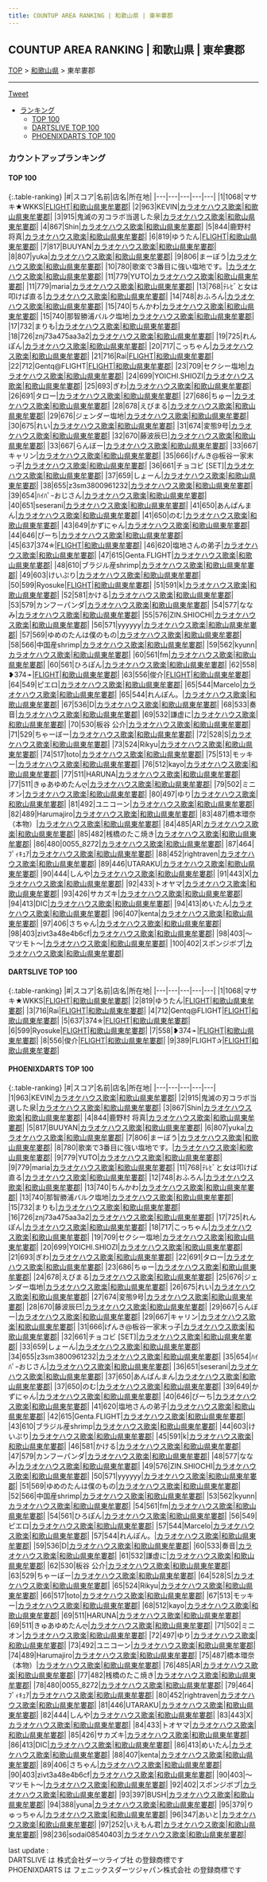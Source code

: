 ```yaml
---
title: COUNTUP AREA RANKING | 和歌山県 | 東牟婁郡
---
```

## COUNTUP AREA RANKING | 和歌山県 | 東牟婁郡

[TOP](/darts/rank/) > [和歌山県](/darts/rank/和歌山県/) > 東牟婁郡

___

<a href="https://twitter.com/share?ref_src=twsrc%5Etfw" data-text="COUNTUP AREA RANKING | 和歌山県東牟婁郡" class="twitter-share-button" data-hashtags="DARTSLIVE,PHOENIXDARTS,darts,ダーツ" data-show-count="false">Tweet</a>

* [ランキング](#カウントアップランキング)
    * [TOP 100](#top-100)
    * [DARTSLIVE TOP 100](#dartslive-top-100)
    * [PHOENIXDARTS TOP 100](#phoenixdarts-top-100)

### カウントアップランキング

#### TOP 100



{:.table-ranking}
|#|スコア|名前|店名|所在地|
|---|---|---|---|---|
|1|1068|<span class="rank-name-dl">マサキ★WKKS</span>|<a href="https://search.dartslive.com/jp/shop/46267a7203a8cc1c0d9b047a20a7ba1e">FLIGHT</a>|<a href="/darts/rank/和歌山県/東牟婁郡">和歌山県東牟婁郡</a>|
|2|963|<span class="rank-name-pd">KEVIN</span>|<a href="https://vs.phoenixdarts.com/jp/shop/shopDetailInfo/s_74621?s_seq=74621">カラオケハウス歌楽</a>|<a href="/darts/rank/和歌山県/東牟婁郡">和歌山県東牟婁郡</a>|
|3|915|<span class="rank-name-pd">鬼滅の刃コラボ当選した泉</span>|<a href="https://vs.phoenixdarts.com/jp/shop/shopDetailInfo/s_74621?s_seq=74621">カラオケハウス歌楽</a>|<a href="/darts/rank/和歌山県/東牟婁郡">和歌山県東牟婁郡</a>|
|4|867|<span class="rank-name-pd">Shin</span>|<a href="https://vs.phoenixdarts.com/jp/shop/shopDetailInfo/s_74621?s_seq=74621">カラオケハウス歌楽</a>|<a href="/darts/rank/和歌山県/東牟婁郡">和歌山県東牟婁郡</a>|
|5|844|<span class="rank-name-pd">鹿野村 将真</span>|<a href="https://vs.phoenixdarts.com/jp/shop/shopDetailInfo/s_74621?s_seq=74621">カラオケハウス歌楽</a>|<a href="/darts/rank/和歌山県/東牟婁郡">和歌山県東牟婁郡</a>|
|6|819|<span class="rank-name-dl">ゆうたん</span>|<a href="https://search.dartslive.com/jp/shop/46267a7203a8cc1c0d9b047a20a7ba1e">FLIGHT</a>|<a href="/darts/rank/和歌山県/東牟婁郡">和歌山県東牟婁郡</a>|
|7|817|<span class="rank-name-pd">BUUYAN</span>|<a href="https://vs.phoenixdarts.com/jp/shop/shopDetailInfo/s_74621?s_seq=74621">カラオケハウス歌楽</a>|<a href="/darts/rank/和歌山県/東牟婁郡">和歌山県東牟婁郡</a>|
|8|807|<span class="rank-name-pd">yuka</span>|<a href="https://vs.phoenixdarts.com/jp/shop/shopDetailInfo/s_74621?s_seq=74621">カラオケハウス歌楽</a>|<a href="/darts/rank/和歌山県/東牟婁郡">和歌山県東牟婁郡</a>|
|9|806|<span class="rank-name-pd">まーぼう</span>|<a href="https://vs.phoenixdarts.com/jp/shop/shopDetailInfo/s_74621?s_seq=74621">カラオケハウス歌楽</a>|<a href="/darts/rank/和歌山県/東牟婁郡">和歌山県東牟婁郡</a>|
|10|780|<span class="rank-name-pd">歌楽で3番目に強い塩地です。</span>|<a href="https://vs.phoenixdarts.com/jp/shop/shopDetailInfo/s_74621?s_seq=74621">カラオケハウス歌楽</a>|<a href="/darts/rank/和歌山県/東牟婁郡">和歌山県東牟婁郡</a>|
|11|779|<span class="rank-name-pd">YUTO</span>|<a href="https://vs.phoenixdarts.com/jp/shop/shopDetailInfo/s_74621?s_seq=74621">カラオケハウス歌楽</a>|<a href="/darts/rank/和歌山県/東牟婁郡">和歌山県東牟婁郡</a>|
|11|779|<span class="rank-name-pd">maria</span>|<a href="https://vs.phoenixdarts.com/jp/shop/shopDetailInfo/s_74621?s_seq=74621">カラオケハウス歌楽</a>|<a href="/darts/rank/和歌山県/東牟婁郡">和歌山県東牟婁郡</a>|
|13|768|<span class="rank-name-pd">ﾃﾚﾋﾞと女は叩けば直る</span>|<a href="https://vs.phoenixdarts.com/jp/shop/shopDetailInfo/s_74621?s_seq=74621">カラオケハウス歌楽</a>|<a href="/darts/rank/和歌山県/東牟婁郡">和歌山県東牟婁郡</a>|
|14|748|<span class="rank-name-pd">おふろん</span>|<a href="https://vs.phoenixdarts.com/jp/shop/shopDetailInfo/s_74621?s_seq=74621">カラオケハウス歌楽</a>|<a href="/darts/rank/和歌山県/東牟婁郡">和歌山県東牟婁郡</a>|
|15|740|<span class="rank-name-pd">ちんかわ</span>|<a href="https://vs.phoenixdarts.com/jp/shop/shopDetailInfo/s_74621?s_seq=74621">カラオケハウス歌楽</a>|<a href="/darts/rank/和歌山県/東牟婁郡">和歌山県東牟婁郡</a>|
|15|740|<span class="rank-name-pd">那智勝浦バルク塩地</span>|<a href="https://vs.phoenixdarts.com/jp/shop/shopDetailInfo/s_74621?s_seq=74621">カラオケハウス歌楽</a>|<a href="/darts/rank/和歌山県/東牟婁郡">和歌山県東牟婁郡</a>|
|17|732|<span class="rank-name-pd">まりも</span>|<a href="https://vs.phoenixdarts.com/jp/shop/shopDetailInfo/s_74621?s_seq=74621">カラオケハウス歌楽</a>|<a href="/darts/rank/和歌山県/東牟婁郡">和歌山県東牟婁郡</a>|
|18|726|<span class="rank-name-pd">znj73a475aa3a2</span>|<a href="https://vs.phoenixdarts.com/jp/shop/shopDetailInfo/s_74621?s_seq=74621">カラオケハウス歌楽</a>|<a href="/darts/rank/和歌山県/東牟婁郡">和歌山県東牟婁郡</a>|
|19|725|<span class="rank-name-pd">れんぽん</span>|<a href="https://vs.phoenixdarts.com/jp/shop/shopDetailInfo/s_74621?s_seq=74621">カラオケハウス歌楽</a>|<a href="/darts/rank/和歌山県/東牟婁郡">和歌山県東牟婁郡</a>|
|20|717|<span class="rank-name-pd">こっちゃん</span>|<a href="https://vs.phoenixdarts.com/jp/shop/shopDetailInfo/s_74621?s_seq=74621">カラオケハウス歌楽</a>|<a href="/darts/rank/和歌山県/東牟婁郡">和歌山県東牟婁郡</a>|
|21|716|<span class="rank-name-dl">Rai</span>|<a href="https://search.dartslive.com/jp/shop/46267a7203a8cc1c0d9b047a20a7ba1e">FLIGHT</a>|<a href="/darts/rank/和歌山県/東牟婁郡">和歌山県東牟婁郡</a>|
|22|712|<span class="rank-name-dl">Gentq@FLIGHT</span>|<a href="https://search.dartslive.com/jp/shop/46267a7203a8cc1c0d9b047a20a7ba1e">FLIGHT</a>|<a href="/darts/rank/和歌山県/東牟婁郡">和歌山県東牟婁郡</a>|
|23|709|<span class="rank-name-pd">セクシー塩地</span>|<a href="https://vs.phoenixdarts.com/jp/shop/shopDetailInfo/s_74621?s_seq=74621">カラオケハウス歌楽</a>|<a href="/darts/rank/和歌山県/東牟婁郡">和歌山県東牟婁郡</a>|
|24|699|<span class="rank-name-pd">YOICHI.SHIOZI</span>|<a href="https://vs.phoenixdarts.com/jp/shop/shopDetailInfo/s_74621?s_seq=74621">カラオケハウス歌楽</a>|<a href="/darts/rank/和歌山県/東牟婁郡">和歌山県東牟婁郡</a>|
|25|693|<span class="rank-name-pd">ぎわ</span>|<a href="https://vs.phoenixdarts.com/jp/shop/shopDetailInfo/s_74621?s_seq=74621">カラオケハウス歌楽</a>|<a href="/darts/rank/和歌山県/東牟婁郡">和歌山県東牟婁郡</a>|
|26|691|<span class="rank-name-pd">タロー</span>|<a href="https://vs.phoenixdarts.com/jp/shop/shopDetailInfo/s_74621?s_seq=74621">カラオケハウス歌楽</a>|<a href="/darts/rank/和歌山県/東牟婁郡">和歌山県東牟婁郡</a>|
|27|686|<span class="rank-name-pd">ちゅー</span>|<a href="https://vs.phoenixdarts.com/jp/shop/shopDetailInfo/s_74621?s_seq=74621">カラオケハウス歌楽</a>|<a href="/darts/rank/和歌山県/東牟婁郡">和歌山県東牟婁郡</a>|
|28|678|<span class="rank-name-pd">えびまる</span>|<a href="https://vs.phoenixdarts.com/jp/shop/shopDetailInfo/s_74621?s_seq=74621">カラオケハウス歌楽</a>|<a href="/darts/rank/和歌山県/東牟婁郡">和歌山県東牟婁郡</a>|
|29|676|<span class="rank-name-pd">ジェンダー塩地</span>|<a href="https://vs.phoenixdarts.com/jp/shop/shopDetailInfo/s_74621?s_seq=74621">カラオケハウス歌楽</a>|<a href="/darts/rank/和歌山県/東牟婁郡">和歌山県東牟婁郡</a>|
|30|675|<span class="rank-name-pd">れい</span>|<a href="https://vs.phoenixdarts.com/jp/shop/shopDetailInfo/s_74621?s_seq=74621">カラオケハウス歌楽</a>|<a href="/darts/rank/和歌山県/東牟婁郡">和歌山県東牟婁郡</a>|
|31|674|<span class="rank-name-pd">変態9号</span>|<a href="https://vs.phoenixdarts.com/jp/shop/shopDetailInfo/s_74621?s_seq=74621">カラオケハウス歌楽</a>|<a href="/darts/rank/和歌山県/東牟婁郡">和歌山県東牟婁郡</a>|
|32|670|<span class="rank-name-pd">藤波辰巳</span>|<a href="https://vs.phoenixdarts.com/jp/shop/shopDetailInfo/s_74621?s_seq=74621">カラオケハウス歌楽</a>|<a href="/darts/rank/和歌山県/東牟婁郡">和歌山県東牟婁郡</a>|
|33|667|<span class="rank-name-pd">らんぼー</span>|<a href="https://vs.phoenixdarts.com/jp/shop/shopDetailInfo/s_74621?s_seq=74621">カラオケハウス歌楽</a>|<a href="/darts/rank/和歌山県/東牟婁郡">和歌山県東牟婁郡</a>|
|33|667|<span class="rank-name-pd">キャリン</span>|<a href="https://vs.phoenixdarts.com/jp/shop/shopDetailInfo/s_74621?s_seq=74621">カラオケハウス歌楽</a>|<a href="/darts/rank/和歌山県/東牟婁郡">和歌山県東牟婁郡</a>|
|35|666|<span class="rank-name-pd">げんき@板谷一家末っ子</span>|<a href="https://vs.phoenixdarts.com/jp/shop/shopDetailInfo/s_74621?s_seq=74621">カラオケハウス歌楽</a>|<a href="/darts/rank/和歌山県/東牟婁郡">和歌山県東牟婁郡</a>|
|36|661|<span class="rank-name-pd">チョコビ [SET]</span>|<a href="https://vs.phoenixdarts.com/jp/shop/shopDetailInfo/s_74621?s_seq=74621">カラオケハウス歌楽</a>|<a href="/darts/rank/和歌山県/東牟婁郡">和歌山県東牟婁郡</a>|
|37|659|<span class="rank-name-pd">しょーん</span>|<a href="https://vs.phoenixdarts.com/jp/shop/shopDetailInfo/s_74621?s_seq=74621">カラオケハウス歌楽</a>|<a href="/darts/rank/和歌山県/東牟婁郡">和歌山県東牟婁郡</a>|
|38|655|<span class="rank-name-pd">z3sm3800961232</span>|<a href="https://vs.phoenixdarts.com/jp/shop/shopDetailInfo/s_74621?s_seq=74621">カラオケハウス歌楽</a>|<a href="/darts/rank/和歌山県/東牟婁郡">和歌山県東牟婁郡</a>|
|39|654|<span class="rank-name-pd">ﾊｲﾊﾟｰおじさん</span>|<a href="https://vs.phoenixdarts.com/jp/shop/shopDetailInfo/s_74621?s_seq=74621">カラオケハウス歌楽</a>|<a href="/darts/rank/和歌山県/東牟婁郡">和歌山県東牟婁郡</a>|
|40|651|<span class="rank-name-pd">seserani</span>|<a href="https://vs.phoenixdarts.com/jp/shop/shopDetailInfo/s_74621?s_seq=74621">カラオケハウス歌楽</a>|<a href="/darts/rank/和歌山県/東牟婁郡">和歌山県東牟婁郡</a>|
|41|650|<span class="rank-name-pd">あんぱんまん</span>|<a href="https://vs.phoenixdarts.com/jp/shop/shopDetailInfo/s_74621?s_seq=74621">カラオケハウス歌楽</a>|<a href="/darts/rank/和歌山県/東牟婁郡">和歌山県東牟婁郡</a>|
|41|650|<span class="rank-name-pd">のむ</span>|<a href="https://vs.phoenixdarts.com/jp/shop/shopDetailInfo/s_74621?s_seq=74621">カラオケハウス歌楽</a>|<a href="/darts/rank/和歌山県/東牟婁郡">和歌山県東牟婁郡</a>|
|43|649|<span class="rank-name-pd">かずにゃん</span>|<a href="https://vs.phoenixdarts.com/jp/shop/shopDetailInfo/s_74621?s_seq=74621">カラオケハウス歌楽</a>|<a href="/darts/rank/和歌山県/東牟婁郡">和歌山県東牟婁郡</a>|
|44|646|<span class="rank-name-pd">ぴーち</span>|<a href="https://vs.phoenixdarts.com/jp/shop/shopDetailInfo/s_74621?s_seq=74621">カラオケハウス歌楽</a>|<a href="/darts/rank/和歌山県/東牟婁郡">和歌山県東牟婁郡</a>|
|45|637|<span class="rank-name-dl">374✯</span>|<a href="https://search.dartslive.com/jp/shop/46267a7203a8cc1c0d9b047a20a7ba1e">FLIGHT</a>|<a href="/darts/rank/和歌山県/東牟婁郡">和歌山県東牟婁郡</a>|
|46|620|<span class="rank-name-pd">塩地さんの弟子</span>|<a href="https://vs.phoenixdarts.com/jp/shop/shopDetailInfo/s_74621?s_seq=74621">カラオケハウス歌楽</a>|<a href="/darts/rank/和歌山県/東牟婁郡">和歌山県東牟婁郡</a>|
|47|615|<span class="rank-name-pd">Genta.FLIGHT</span>|<a href="https://vs.phoenixdarts.com/jp/shop/shopDetailInfo/s_74621?s_seq=74621">カラオケハウス歌楽</a>|<a href="/darts/rank/和歌山県/東牟婁郡">和歌山県東牟婁郡</a>|
|48|610|<span class="rank-name-pd">ブラジル産shrimp</span>|<a href="https://vs.phoenixdarts.com/jp/shop/shopDetailInfo/s_74621?s_seq=74621">カラオケハウス歌楽</a>|<a href="/darts/rank/和歌山県/東牟婁郡">和歌山県東牟婁郡</a>|
|49|603|<span class="rank-name-pd">けいぷり</span>|<a href="https://vs.phoenixdarts.com/jp/shop/shopDetailInfo/s_74621?s_seq=74621">カラオケハウス歌楽</a>|<a href="/darts/rank/和歌山県/東牟婁郡">和歌山県東牟婁郡</a>|
|50|599|<span class="rank-name-dl">Ryosuke</span>|<a href="https://search.dartslive.com/jp/shop/46267a7203a8cc1c0d9b047a20a7ba1e">FLIGHT</a>|<a href="/darts/rank/和歌山県/東牟婁郡">和歌山県東牟婁郡</a>|
|51|591|<span class="rank-name-pd">k</span>|<a href="https://vs.phoenixdarts.com/jp/shop/shopDetailInfo/s_74621?s_seq=74621">カラオケハウス歌楽</a>|<a href="/darts/rank/和歌山県/東牟婁郡">和歌山県東牟婁郡</a>|
|52|581|<span class="rank-name-pd">かける</span>|<a href="https://vs.phoenixdarts.com/jp/shop/shopDetailInfo/s_74621?s_seq=74621">カラオケハウス歌楽</a>|<a href="/darts/rank/和歌山県/東牟婁郡">和歌山県東牟婁郡</a>|
|53|579|<span class="rank-name-pd">カンフーパンダ</span>|<a href="https://vs.phoenixdarts.com/jp/shop/shopDetailInfo/s_74621?s_seq=74621">カラオケハウス歌楽</a>|<a href="/darts/rank/和歌山県/東牟婁郡">和歌山県東牟婁郡</a>|
|54|577|<span class="rank-name-pd">ななみ</span>|<a href="https://vs.phoenixdarts.com/jp/shop/shopDetailInfo/s_74621?s_seq=74621">カラオケハウス歌楽</a>|<a href="/darts/rank/和歌山県/東牟婁郡">和歌山県東牟婁郡</a>|
|55|576|<span class="rank-name-pd">ZIN.SHIOCHI</span>|<a href="https://vs.phoenixdarts.com/jp/shop/shopDetailInfo/s_74621?s_seq=74621">カラオケハウス歌楽</a>|<a href="/darts/rank/和歌山県/東牟婁郡">和歌山県東牟婁郡</a>|
|56|571|<span class="rank-name-pd">yyyyyy</span>|<a href="https://vs.phoenixdarts.com/jp/shop/shopDetailInfo/s_74621?s_seq=74621">カラオケハウス歌楽</a>|<a href="/darts/rank/和歌山県/東牟婁郡">和歌山県東牟婁郡</a>|
|57|569|<span class="rank-name-pd">ゆめのたんは僕のもの</span>|<a href="https://vs.phoenixdarts.com/jp/shop/shopDetailInfo/s_74621?s_seq=74621">カラオケハウス歌楽</a>|<a href="/darts/rank/和歌山県/東牟婁郡">和歌山県東牟婁郡</a>|
|58|566|<span class="rank-name-pd">中国産shrimp</span>|<a href="https://vs.phoenixdarts.com/jp/shop/shopDetailInfo/s_74621?s_seq=74621">カラオケハウス歌楽</a>|<a href="/darts/rank/和歌山県/東牟婁郡">和歌山県東牟婁郡</a>|
|59|562|<span class="rank-name-pd">kyunn</span>|<a href="https://vs.phoenixdarts.com/jp/shop/shopDetailInfo/s_74621?s_seq=74621">カラオケハウス歌楽</a>|<a href="/darts/rank/和歌山県/東牟婁郡">和歌山県東牟婁郡</a>|
|60|561|<span class="rank-name-pd">fm</span>|<a href="https://vs.phoenixdarts.com/jp/shop/shopDetailInfo/s_74621?s_seq=74621">カラオケハウス歌楽</a>|<a href="/darts/rank/和歌山県/東牟婁郡">和歌山県東牟婁郡</a>|
|60|561|<span class="rank-name-pd">ひろぽん</span>|<a href="https://vs.phoenixdarts.com/jp/shop/shopDetailInfo/s_74621?s_seq=74621">カラオケハウス歌楽</a>|<a href="/darts/rank/和歌山県/東牟婁郡">和歌山県東牟婁郡</a>|
|62|558|<span class="rank-name-dl">❥374➛</span>|<a href="https://search.dartslive.com/jp/shop/46267a7203a8cc1c0d9b047a20a7ba1e">FLIGHT</a>|<a href="/darts/rank/和歌山県/東牟婁郡">和歌山県東牟婁郡</a>|
|63|556|<span class="rank-name-dl">俊介</span>|<a href="https://search.dartslive.com/jp/shop/46267a7203a8cc1c0d9b047a20a7ba1e">FLIGHT</a>|<a href="/darts/rank/和歌山県/東牟婁郡">和歌山県東牟婁郡</a>|
|64|549|<span class="rank-name-pd">ピエロ</span>|<a href="https://vs.phoenixdarts.com/jp/shop/shopDetailInfo/s_74621?s_seq=74621">カラオケハウス歌楽</a>|<a href="/darts/rank/和歌山県/東牟婁郡">和歌山県東牟婁郡</a>|
|65|544|<span class="rank-name-pd">Marcelo</span>|<a href="https://vs.phoenixdarts.com/jp/shop/shopDetailInfo/s_74621?s_seq=74621">カラオケハウス歌楽</a>|<a href="/darts/rank/和歌山県/東牟婁郡">和歌山県東牟婁郡</a>|
|65|544|<span class="rank-name-pd">れんぽん。</span>|<a href="https://vs.phoenixdarts.com/jp/shop/shopDetailInfo/s_74621?s_seq=74621">カラオケハウス歌楽</a>|<a href="/darts/rank/和歌山県/東牟婁郡">和歌山県東牟婁郡</a>|
|67|536|<span class="rank-name-pd">D</span>|<a href="https://vs.phoenixdarts.com/jp/shop/shopDetailInfo/s_74621?s_seq=74621">カラオケハウス歌楽</a>|<a href="/darts/rank/和歌山県/東牟婁郡">和歌山県東牟婁郡</a>|
|68|533|<span class="rank-name-pd">奏音</span>|<a href="https://vs.phoenixdarts.com/jp/shop/shopDetailInfo/s_74621?s_seq=74621">カラオケハウス歌楽</a>|<a href="/darts/rank/和歌山県/東牟婁郡">和歌山県東牟婁郡</a>|
|69|532|<span class="rank-name-pd">謙虚に</span>|<a href="https://vs.phoenixdarts.com/jp/shop/shopDetailInfo/s_74621?s_seq=74621">カラオケハウス歌楽</a>|<a href="/darts/rank/和歌山県/東牟婁郡">和歌山県東牟婁郡</a>|
|70|530|<span class="rank-name-pd"><span class="pro-icon-pd"></span>板谷 公介</span>|<a href="https://vs.phoenixdarts.com/jp/shop/shopDetailInfo/s_74621?s_seq=74621">カラオケハウス歌楽</a>|<a href="/darts/rank/和歌山県/東牟婁郡">和歌山県東牟婁郡</a>|
|71|529|<span class="rank-name-pd">ちゃーぼー</span>|<a href="https://vs.phoenixdarts.com/jp/shop/shopDetailInfo/s_74621?s_seq=74621">カラオケハウス歌楽</a>|<a href="/darts/rank/和歌山県/東牟婁郡">和歌山県東牟婁郡</a>|
|72|528|<span class="rank-name-pd">S</span>|<a href="https://vs.phoenixdarts.com/jp/shop/shopDetailInfo/s_74621?s_seq=74621">カラオケハウス歌楽</a>|<a href="/darts/rank/和歌山県/東牟婁郡">和歌山県東牟婁郡</a>|
|73|524|<span class="rank-name-pd">Rikyu</span>|<a href="https://vs.phoenixdarts.com/jp/shop/shopDetailInfo/s_74621?s_seq=74621">カラオケハウス歌楽</a>|<a href="/darts/rank/和歌山県/東牟婁郡">和歌山県東牟婁郡</a>|
|74|517|<span class="rank-name-pd">toto</span>|<a href="https://vs.phoenixdarts.com/jp/shop/shopDetailInfo/s_74621?s_seq=74621">カラオケハウス歌楽</a>|<a href="/darts/rank/和歌山県/東牟婁郡">和歌山県東牟婁郡</a>|
|75|513|<span class="rank-name-pd">モッキー</span>|<a href="https://vs.phoenixdarts.com/jp/shop/shopDetailInfo/s_74621?s_seq=74621">カラオケハウス歌楽</a>|<a href="/darts/rank/和歌山県/東牟婁郡">和歌山県東牟婁郡</a>|
|76|512|<span class="rank-name-pd">kayo</span>|<a href="https://vs.phoenixdarts.com/jp/shop/shopDetailInfo/s_74621?s_seq=74621">カラオケハウス歌楽</a>|<a href="/darts/rank/和歌山県/東牟婁郡">和歌山県東牟婁郡</a>|
|77|511|<span class="rank-name-pd">HARUNA</span>|<a href="https://vs.phoenixdarts.com/jp/shop/shopDetailInfo/s_74621?s_seq=74621">カラオケハウス歌楽</a>|<a href="/darts/rank/和歌山県/東牟婁郡">和歌山県東牟婁郡</a>|
|77|511|<span class="rank-name-pd">きゅあゆめたんღ</span>|<a href="https://vs.phoenixdarts.com/jp/shop/shopDetailInfo/s_74621?s_seq=74621">カラオケハウス歌楽</a>|<a href="/darts/rank/和歌山県/東牟婁郡">和歌山県東牟婁郡</a>|
|79|502|<span class="rank-name-pd">ミニオン</span>|<a href="https://vs.phoenixdarts.com/jp/shop/shopDetailInfo/s_74621?s_seq=74621">カラオケハウス歌楽</a>|<a href="/darts/rank/和歌山県/東牟婁郡">和歌山県東牟婁郡</a>|
|80|497|<span class="rank-name-pd">ゆり</span>|<a href="https://vs.phoenixdarts.com/jp/shop/shopDetailInfo/s_74621?s_seq=74621">カラオケハウス歌楽</a>|<a href="/darts/rank/和歌山県/東牟婁郡">和歌山県東牟婁郡</a>|
|81|492|<span class="rank-name-pd">ユニコーン</span>|<a href="https://vs.phoenixdarts.com/jp/shop/shopDetailInfo/s_74621?s_seq=74621">カラオケハウス歌楽</a>|<a href="/darts/rank/和歌山県/東牟婁郡">和歌山県東牟婁郡</a>|
|82|489|<span class="rank-name-pd">Harumajiro</span>|<a href="https://vs.phoenixdarts.com/jp/shop/shopDetailInfo/s_74621?s_seq=74621">カラオケハウス歌楽</a>|<a href="/darts/rank/和歌山県/東牟婁郡">和歌山県東牟婁郡</a>|
|83|487|<span class="rank-name-pd">橋本環奈（本物）</span>|<a href="https://vs.phoenixdarts.com/jp/shop/shopDetailInfo/s_74621?s_seq=74621">カラオケハウス歌楽</a>|<a href="/darts/rank/和歌山県/東牟婁郡">和歌山県東牟婁郡</a>|
|84|485|<span class="rank-name-pd">AR</span>|<a href="https://vs.phoenixdarts.com/jp/shop/shopDetailInfo/s_74621?s_seq=74621">カラオケハウス歌楽</a>|<a href="/darts/rank/和歌山県/東牟婁郡">和歌山県東牟婁郡</a>|
|85|482|<span class="rank-name-pd">桟橋のたこ焼き</span>|<a href="https://vs.phoenixdarts.com/jp/shop/shopDetailInfo/s_74621?s_seq=74621">カラオケハウス歌楽</a>|<a href="/darts/rank/和歌山県/東牟婁郡">和歌山県東牟婁郡</a>|
|86|480|<span class="rank-name-pd">0055_8272</span>|<a href="https://vs.phoenixdarts.com/jp/shop/shopDetailInfo/s_74621?s_seq=74621">カラオケハウス歌楽</a>|<a href="/darts/rank/和歌山県/東牟婁郡">和歌山県東牟婁郡</a>|
|87|464|<span class="rank-name-pd">ﾌﾟｨｷｭｱ</span>|<a href="https://vs.phoenixdarts.com/jp/shop/shopDetailInfo/s_74621?s_seq=74621">カラオケハウス歌楽</a>|<a href="/darts/rank/和歌山県/東牟婁郡">和歌山県東牟婁郡</a>|
|88|452|<span class="rank-name-pd">rightraven</span>|<a href="https://vs.phoenixdarts.com/jp/shop/shopDetailInfo/s_74621?s_seq=74621">カラオケハウス歌楽</a>|<a href="/darts/rank/和歌山県/東牟婁郡">和歌山県東牟婁郡</a>|
|89|446|<span class="rank-name-pd">UTARAKU</span>|<a href="https://vs.phoenixdarts.com/jp/shop/shopDetailInfo/s_74621?s_seq=74621">カラオケハウス歌楽</a>|<a href="/darts/rank/和歌山県/東牟婁郡">和歌山県東牟婁郡</a>|
|90|444|<span class="rank-name-pd">しんや</span>|<a href="https://vs.phoenixdarts.com/jp/shop/shopDetailInfo/s_74621?s_seq=74621">カラオケハウス歌楽</a>|<a href="/darts/rank/和歌山県/東牟婁郡">和歌山県東牟婁郡</a>|
|91|443|<span class="rank-name-pd">X</span>|<a href="https://vs.phoenixdarts.com/jp/shop/shopDetailInfo/s_74621?s_seq=74621">カラオケハウス歌楽</a>|<a href="/darts/rank/和歌山県/東牟婁郡">和歌山県東牟婁郡</a>|
|92|433|<span class="rank-name-pd">トオヤマ</span>|<a href="https://vs.phoenixdarts.com/jp/shop/shopDetailInfo/s_74621?s_seq=74621">カラオケハウス歌楽</a>|<a href="/darts/rank/和歌山県/東牟婁郡">和歌山県東牟婁郡</a>|
|93|426|<span class="rank-name-pd">サカズキ</span>|<a href="https://vs.phoenixdarts.com/jp/shop/shopDetailInfo/s_74621?s_seq=74621">カラオケハウス歌楽</a>|<a href="/darts/rank/和歌山県/東牟婁郡">和歌山県東牟婁郡</a>|
|94|413|<span class="rank-name-pd">DIC</span>|<a href="https://vs.phoenixdarts.com/jp/shop/shopDetailInfo/s_74621?s_seq=74621">カラオケハウス歌楽</a>|<a href="/darts/rank/和歌山県/東牟婁郡">和歌山県東牟婁郡</a>|
|94|413|<span class="rank-name-pd">めいたん</span>|<a href="https://vs.phoenixdarts.com/jp/shop/shopDetailInfo/s_74621?s_seq=74621">カラオケハウス歌楽</a>|<a href="/darts/rank/和歌山県/東牟婁郡">和歌山県東牟婁郡</a>|
|96|407|<span class="rank-name-pd">kenta</span>|<a href="https://vs.phoenixdarts.com/jp/shop/shopDetailInfo/s_74621?s_seq=74621">カラオケハウス歌楽</a>|<a href="/darts/rank/和歌山県/東牟婁郡">和歌山県東牟婁郡</a>|
|97|406|<span class="rank-name-pd">さちゃん</span>|<a href="https://vs.phoenixdarts.com/jp/shop/shopDetailInfo/s_74621?s_seq=74621">カラオケハウス歌楽</a>|<a href="/darts/rank/和歌山県/東牟婁郡">和歌山県東牟婁郡</a>|
|98|403|<span class="rank-name-pd">zivt3a48e4b6cf</span>|<a href="https://vs.phoenixdarts.com/jp/shop/shopDetailInfo/s_74621?s_seq=74621">カラオケハウス歌楽</a>|<a href="/darts/rank/和歌山県/東牟婁郡">和歌山県東牟婁郡</a>|
|98|403|<span class="rank-name-pd">〜マツモト〜</span>|<a href="https://vs.phoenixdarts.com/jp/shop/shopDetailInfo/s_74621?s_seq=74621">カラオケハウス歌楽</a>|<a href="/darts/rank/和歌山県/東牟婁郡">和歌山県東牟婁郡</a>|
|100|402|<span class="rank-name-pd">スポンジボブ</span>|<a href="https://vs.phoenixdarts.com/jp/shop/shopDetailInfo/s_74621?s_seq=74621">カラオケハウス歌楽</a>|<a href="/darts/rank/和歌山県/東牟婁郡">和歌山県東牟婁郡</a>|


#### DARTSLIVE TOP 100



{:.table-ranking}
|#|スコア|名前|店名|所在地|
|---|---|---|---|---|
|1|1068|<span class="rank-name-dl">マサキ★WKKS</span>|<a href="https://search.dartslive.com/jp/shop/46267a7203a8cc1c0d9b047a20a7ba1e">FLIGHT</a>|<a href="/darts/rank/和歌山県/東牟婁郡">和歌山県東牟婁郡</a>|
|2|819|<span class="rank-name-dl">ゆうたん</span>|<a href="https://search.dartslive.com/jp/shop/46267a7203a8cc1c0d9b047a20a7ba1e">FLIGHT</a>|<a href="/darts/rank/和歌山県/東牟婁郡">和歌山県東牟婁郡</a>|
|3|716|<span class="rank-name-dl">Rai</span>|<a href="https://search.dartslive.com/jp/shop/46267a7203a8cc1c0d9b047a20a7ba1e">FLIGHT</a>|<a href="/darts/rank/和歌山県/東牟婁郡">和歌山県東牟婁郡</a>|
|4|712|<span class="rank-name-dl">Gentq@FLIGHT</span>|<a href="https://search.dartslive.com/jp/shop/46267a7203a8cc1c0d9b047a20a7ba1e">FLIGHT</a>|<a href="/darts/rank/和歌山県/東牟婁郡">和歌山県東牟婁郡</a>|
|5|637|<span class="rank-name-dl">374✯</span>|<a href="https://search.dartslive.com/jp/shop/46267a7203a8cc1c0d9b047a20a7ba1e">FLIGHT</a>|<a href="/darts/rank/和歌山県/東牟婁郡">和歌山県東牟婁郡</a>|
|6|599|<span class="rank-name-dl">Ryosuke</span>|<a href="https://search.dartslive.com/jp/shop/46267a7203a8cc1c0d9b047a20a7ba1e">FLIGHT</a>|<a href="/darts/rank/和歌山県/東牟婁郡">和歌山県東牟婁郡</a>|
|7|558|<span class="rank-name-dl">❥374➛</span>|<a href="https://search.dartslive.com/jp/shop/46267a7203a8cc1c0d9b047a20a7ba1e">FLIGHT</a>|<a href="/darts/rank/和歌山県/東牟婁郡">和歌山県東牟婁郡</a>|
|8|556|<span class="rank-name-dl">俊介</span>|<a href="https://search.dartslive.com/jp/shop/46267a7203a8cc1c0d9b047a20a7ba1e">FLIGHT</a>|<a href="/darts/rank/和歌山県/東牟婁郡">和歌山県東牟婁郡</a>|
|9|389|<span class="rank-name-dl">FLIGHT✰</span>|<a href="https://search.dartslive.com/jp/shop/46267a7203a8cc1c0d9b047a20a7ba1e">FLIGHT</a>|<a href="/darts/rank/和歌山県/東牟婁郡">和歌山県東牟婁郡</a>|


#### PHOENIXDARTS TOP 100



{:.table-ranking}
|#|スコア|名前|店名|所在地|
|---|---|---|---|---|
|1|963|<span class="rank-name-pd">KEVIN</span>|<a href="https://vs.phoenixdarts.com/jp/shop/shopDetailInfo/s_74621?s_seq=74621">カラオケハウス歌楽</a>|<a href="/darts/rank/和歌山県/東牟婁郡">和歌山県東牟婁郡</a>|
|2|915|<span class="rank-name-pd">鬼滅の刃コラボ当選した泉</span>|<a href="https://vs.phoenixdarts.com/jp/shop/shopDetailInfo/s_74621?s_seq=74621">カラオケハウス歌楽</a>|<a href="/darts/rank/和歌山県/東牟婁郡">和歌山県東牟婁郡</a>|
|3|867|<span class="rank-name-pd">Shin</span>|<a href="https://vs.phoenixdarts.com/jp/shop/shopDetailInfo/s_74621?s_seq=74621">カラオケハウス歌楽</a>|<a href="/darts/rank/和歌山県/東牟婁郡">和歌山県東牟婁郡</a>|
|4|844|<span class="rank-name-pd">鹿野村 将真</span>|<a href="https://vs.phoenixdarts.com/jp/shop/shopDetailInfo/s_74621?s_seq=74621">カラオケハウス歌楽</a>|<a href="/darts/rank/和歌山県/東牟婁郡">和歌山県東牟婁郡</a>|
|5|817|<span class="rank-name-pd">BUUYAN</span>|<a href="https://vs.phoenixdarts.com/jp/shop/shopDetailInfo/s_74621?s_seq=74621">カラオケハウス歌楽</a>|<a href="/darts/rank/和歌山県/東牟婁郡">和歌山県東牟婁郡</a>|
|6|807|<span class="rank-name-pd">yuka</span>|<a href="https://vs.phoenixdarts.com/jp/shop/shopDetailInfo/s_74621?s_seq=74621">カラオケハウス歌楽</a>|<a href="/darts/rank/和歌山県/東牟婁郡">和歌山県東牟婁郡</a>|
|7|806|<span class="rank-name-pd">まーぼう</span>|<a href="https://vs.phoenixdarts.com/jp/shop/shopDetailInfo/s_74621?s_seq=74621">カラオケハウス歌楽</a>|<a href="/darts/rank/和歌山県/東牟婁郡">和歌山県東牟婁郡</a>|
|8|780|<span class="rank-name-pd">歌楽で3番目に強い塩地です。</span>|<a href="https://vs.phoenixdarts.com/jp/shop/shopDetailInfo/s_74621?s_seq=74621">カラオケハウス歌楽</a>|<a href="/darts/rank/和歌山県/東牟婁郡">和歌山県東牟婁郡</a>|
|9|779|<span class="rank-name-pd">YUTO</span>|<a href="https://vs.phoenixdarts.com/jp/shop/shopDetailInfo/s_74621?s_seq=74621">カラオケハウス歌楽</a>|<a href="/darts/rank/和歌山県/東牟婁郡">和歌山県東牟婁郡</a>|
|9|779|<span class="rank-name-pd">maria</span>|<a href="https://vs.phoenixdarts.com/jp/shop/shopDetailInfo/s_74621?s_seq=74621">カラオケハウス歌楽</a>|<a href="/darts/rank/和歌山県/東牟婁郡">和歌山県東牟婁郡</a>|
|11|768|<span class="rank-name-pd">ﾃﾚﾋﾞと女は叩けば直る</span>|<a href="https://vs.phoenixdarts.com/jp/shop/shopDetailInfo/s_74621?s_seq=74621">カラオケハウス歌楽</a>|<a href="/darts/rank/和歌山県/東牟婁郡">和歌山県東牟婁郡</a>|
|12|748|<span class="rank-name-pd">おふろん</span>|<a href="https://vs.phoenixdarts.com/jp/shop/shopDetailInfo/s_74621?s_seq=74621">カラオケハウス歌楽</a>|<a href="/darts/rank/和歌山県/東牟婁郡">和歌山県東牟婁郡</a>|
|13|740|<span class="rank-name-pd">ちんかわ</span>|<a href="https://vs.phoenixdarts.com/jp/shop/shopDetailInfo/s_74621?s_seq=74621">カラオケハウス歌楽</a>|<a href="/darts/rank/和歌山県/東牟婁郡">和歌山県東牟婁郡</a>|
|13|740|<span class="rank-name-pd">那智勝浦バルク塩地</span>|<a href="https://vs.phoenixdarts.com/jp/shop/shopDetailInfo/s_74621?s_seq=74621">カラオケハウス歌楽</a>|<a href="/darts/rank/和歌山県/東牟婁郡">和歌山県東牟婁郡</a>|
|15|732|<span class="rank-name-pd">まりも</span>|<a href="https://vs.phoenixdarts.com/jp/shop/shopDetailInfo/s_74621?s_seq=74621">カラオケハウス歌楽</a>|<a href="/darts/rank/和歌山県/東牟婁郡">和歌山県東牟婁郡</a>|
|16|726|<span class="rank-name-pd">znj73a475aa3a2</span>|<a href="https://vs.phoenixdarts.com/jp/shop/shopDetailInfo/s_74621?s_seq=74621">カラオケハウス歌楽</a>|<a href="/darts/rank/和歌山県/東牟婁郡">和歌山県東牟婁郡</a>|
|17|725|<span class="rank-name-pd">れんぽん</span>|<a href="https://vs.phoenixdarts.com/jp/shop/shopDetailInfo/s_74621?s_seq=74621">カラオケハウス歌楽</a>|<a href="/darts/rank/和歌山県/東牟婁郡">和歌山県東牟婁郡</a>|
|18|717|<span class="rank-name-pd">こっちゃん</span>|<a href="https://vs.phoenixdarts.com/jp/shop/shopDetailInfo/s_74621?s_seq=74621">カラオケハウス歌楽</a>|<a href="/darts/rank/和歌山県/東牟婁郡">和歌山県東牟婁郡</a>|
|19|709|<span class="rank-name-pd">セクシー塩地</span>|<a href="https://vs.phoenixdarts.com/jp/shop/shopDetailInfo/s_74621?s_seq=74621">カラオケハウス歌楽</a>|<a href="/darts/rank/和歌山県/東牟婁郡">和歌山県東牟婁郡</a>|
|20|699|<span class="rank-name-pd">YOICHI.SHIOZI</span>|<a href="https://vs.phoenixdarts.com/jp/shop/shopDetailInfo/s_74621?s_seq=74621">カラオケハウス歌楽</a>|<a href="/darts/rank/和歌山県/東牟婁郡">和歌山県東牟婁郡</a>|
|21|693|<span class="rank-name-pd">ぎわ</span>|<a href="https://vs.phoenixdarts.com/jp/shop/shopDetailInfo/s_74621?s_seq=74621">カラオケハウス歌楽</a>|<a href="/darts/rank/和歌山県/東牟婁郡">和歌山県東牟婁郡</a>|
|22|691|<span class="rank-name-pd">タロー</span>|<a href="https://vs.phoenixdarts.com/jp/shop/shopDetailInfo/s_74621?s_seq=74621">カラオケハウス歌楽</a>|<a href="/darts/rank/和歌山県/東牟婁郡">和歌山県東牟婁郡</a>|
|23|686|<span class="rank-name-pd">ちゅー</span>|<a href="https://vs.phoenixdarts.com/jp/shop/shopDetailInfo/s_74621?s_seq=74621">カラオケハウス歌楽</a>|<a href="/darts/rank/和歌山県/東牟婁郡">和歌山県東牟婁郡</a>|
|24|678|<span class="rank-name-pd">えびまる</span>|<a href="https://vs.phoenixdarts.com/jp/shop/shopDetailInfo/s_74621?s_seq=74621">カラオケハウス歌楽</a>|<a href="/darts/rank/和歌山県/東牟婁郡">和歌山県東牟婁郡</a>|
|25|676|<span class="rank-name-pd">ジェンダー塩地</span>|<a href="https://vs.phoenixdarts.com/jp/shop/shopDetailInfo/s_74621?s_seq=74621">カラオケハウス歌楽</a>|<a href="/darts/rank/和歌山県/東牟婁郡">和歌山県東牟婁郡</a>|
|26|675|<span class="rank-name-pd">れい</span>|<a href="https://vs.phoenixdarts.com/jp/shop/shopDetailInfo/s_74621?s_seq=74621">カラオケハウス歌楽</a>|<a href="/darts/rank/和歌山県/東牟婁郡">和歌山県東牟婁郡</a>|
|27|674|<span class="rank-name-pd">変態9号</span>|<a href="https://vs.phoenixdarts.com/jp/shop/shopDetailInfo/s_74621?s_seq=74621">カラオケハウス歌楽</a>|<a href="/darts/rank/和歌山県/東牟婁郡">和歌山県東牟婁郡</a>|
|28|670|<span class="rank-name-pd">藤波辰巳</span>|<a href="https://vs.phoenixdarts.com/jp/shop/shopDetailInfo/s_74621?s_seq=74621">カラオケハウス歌楽</a>|<a href="/darts/rank/和歌山県/東牟婁郡">和歌山県東牟婁郡</a>|
|29|667|<span class="rank-name-pd">らんぼー</span>|<a href="https://vs.phoenixdarts.com/jp/shop/shopDetailInfo/s_74621?s_seq=74621">カラオケハウス歌楽</a>|<a href="/darts/rank/和歌山県/東牟婁郡">和歌山県東牟婁郡</a>|
|29|667|<span class="rank-name-pd">キャリン</span>|<a href="https://vs.phoenixdarts.com/jp/shop/shopDetailInfo/s_74621?s_seq=74621">カラオケハウス歌楽</a>|<a href="/darts/rank/和歌山県/東牟婁郡">和歌山県東牟婁郡</a>|
|31|666|<span class="rank-name-pd">げんき@板谷一家末っ子</span>|<a href="https://vs.phoenixdarts.com/jp/shop/shopDetailInfo/s_74621?s_seq=74621">カラオケハウス歌楽</a>|<a href="/darts/rank/和歌山県/東牟婁郡">和歌山県東牟婁郡</a>|
|32|661|<span class="rank-name-pd">チョコビ [SET]</span>|<a href="https://vs.phoenixdarts.com/jp/shop/shopDetailInfo/s_74621?s_seq=74621">カラオケハウス歌楽</a>|<a href="/darts/rank/和歌山県/東牟婁郡">和歌山県東牟婁郡</a>|
|33|659|<span class="rank-name-pd">しょーん</span>|<a href="https://vs.phoenixdarts.com/jp/shop/shopDetailInfo/s_74621?s_seq=74621">カラオケハウス歌楽</a>|<a href="/darts/rank/和歌山県/東牟婁郡">和歌山県東牟婁郡</a>|
|34|655|<span class="rank-name-pd">z3sm3800961232</span>|<a href="https://vs.phoenixdarts.com/jp/shop/shopDetailInfo/s_74621?s_seq=74621">カラオケハウス歌楽</a>|<a href="/darts/rank/和歌山県/東牟婁郡">和歌山県東牟婁郡</a>|
|35|654|<span class="rank-name-pd">ﾊｲﾊﾟｰおじさん</span>|<a href="https://vs.phoenixdarts.com/jp/shop/shopDetailInfo/s_74621?s_seq=74621">カラオケハウス歌楽</a>|<a href="/darts/rank/和歌山県/東牟婁郡">和歌山県東牟婁郡</a>|
|36|651|<span class="rank-name-pd">seserani</span>|<a href="https://vs.phoenixdarts.com/jp/shop/shopDetailInfo/s_74621?s_seq=74621">カラオケハウス歌楽</a>|<a href="/darts/rank/和歌山県/東牟婁郡">和歌山県東牟婁郡</a>|
|37|650|<span class="rank-name-pd">あんぱんまん</span>|<a href="https://vs.phoenixdarts.com/jp/shop/shopDetailInfo/s_74621?s_seq=74621">カラオケハウス歌楽</a>|<a href="/darts/rank/和歌山県/東牟婁郡">和歌山県東牟婁郡</a>|
|37|650|<span class="rank-name-pd">のむ</span>|<a href="https://vs.phoenixdarts.com/jp/shop/shopDetailInfo/s_74621?s_seq=74621">カラオケハウス歌楽</a>|<a href="/darts/rank/和歌山県/東牟婁郡">和歌山県東牟婁郡</a>|
|39|649|<span class="rank-name-pd">かずにゃん</span>|<a href="https://vs.phoenixdarts.com/jp/shop/shopDetailInfo/s_74621?s_seq=74621">カラオケハウス歌楽</a>|<a href="/darts/rank/和歌山県/東牟婁郡">和歌山県東牟婁郡</a>|
|40|646|<span class="rank-name-pd">ぴーち</span>|<a href="https://vs.phoenixdarts.com/jp/shop/shopDetailInfo/s_74621?s_seq=74621">カラオケハウス歌楽</a>|<a href="/darts/rank/和歌山県/東牟婁郡">和歌山県東牟婁郡</a>|
|41|620|<span class="rank-name-pd">塩地さんの弟子</span>|<a href="https://vs.phoenixdarts.com/jp/shop/shopDetailInfo/s_74621?s_seq=74621">カラオケハウス歌楽</a>|<a href="/darts/rank/和歌山県/東牟婁郡">和歌山県東牟婁郡</a>|
|42|615|<span class="rank-name-pd">Genta.FLIGHT</span>|<a href="https://vs.phoenixdarts.com/jp/shop/shopDetailInfo/s_74621?s_seq=74621">カラオケハウス歌楽</a>|<a href="/darts/rank/和歌山県/東牟婁郡">和歌山県東牟婁郡</a>|
|43|610|<span class="rank-name-pd">ブラジル産shrimp</span>|<a href="https://vs.phoenixdarts.com/jp/shop/shopDetailInfo/s_74621?s_seq=74621">カラオケハウス歌楽</a>|<a href="/darts/rank/和歌山県/東牟婁郡">和歌山県東牟婁郡</a>|
|44|603|<span class="rank-name-pd">けいぷり</span>|<a href="https://vs.phoenixdarts.com/jp/shop/shopDetailInfo/s_74621?s_seq=74621">カラオケハウス歌楽</a>|<a href="/darts/rank/和歌山県/東牟婁郡">和歌山県東牟婁郡</a>|
|45|591|<span class="rank-name-pd">k</span>|<a href="https://vs.phoenixdarts.com/jp/shop/shopDetailInfo/s_74621?s_seq=74621">カラオケハウス歌楽</a>|<a href="/darts/rank/和歌山県/東牟婁郡">和歌山県東牟婁郡</a>|
|46|581|<span class="rank-name-pd">かける</span>|<a href="https://vs.phoenixdarts.com/jp/shop/shopDetailInfo/s_74621?s_seq=74621">カラオケハウス歌楽</a>|<a href="/darts/rank/和歌山県/東牟婁郡">和歌山県東牟婁郡</a>|
|47|579|<span class="rank-name-pd">カンフーパンダ</span>|<a href="https://vs.phoenixdarts.com/jp/shop/shopDetailInfo/s_74621?s_seq=74621">カラオケハウス歌楽</a>|<a href="/darts/rank/和歌山県/東牟婁郡">和歌山県東牟婁郡</a>|
|48|577|<span class="rank-name-pd">ななみ</span>|<a href="https://vs.phoenixdarts.com/jp/shop/shopDetailInfo/s_74621?s_seq=74621">カラオケハウス歌楽</a>|<a href="/darts/rank/和歌山県/東牟婁郡">和歌山県東牟婁郡</a>|
|49|576|<span class="rank-name-pd">ZIN.SHIOCHI</span>|<a href="https://vs.phoenixdarts.com/jp/shop/shopDetailInfo/s_74621?s_seq=74621">カラオケハウス歌楽</a>|<a href="/darts/rank/和歌山県/東牟婁郡">和歌山県東牟婁郡</a>|
|50|571|<span class="rank-name-pd">yyyyyy</span>|<a href="https://vs.phoenixdarts.com/jp/shop/shopDetailInfo/s_74621?s_seq=74621">カラオケハウス歌楽</a>|<a href="/darts/rank/和歌山県/東牟婁郡">和歌山県東牟婁郡</a>|
|51|569|<span class="rank-name-pd">ゆめのたんは僕のもの</span>|<a href="https://vs.phoenixdarts.com/jp/shop/shopDetailInfo/s_74621?s_seq=74621">カラオケハウス歌楽</a>|<a href="/darts/rank/和歌山県/東牟婁郡">和歌山県東牟婁郡</a>|
|52|566|<span class="rank-name-pd">中国産shrimp</span>|<a href="https://vs.phoenixdarts.com/jp/shop/shopDetailInfo/s_74621?s_seq=74621">カラオケハウス歌楽</a>|<a href="/darts/rank/和歌山県/東牟婁郡">和歌山県東牟婁郡</a>|
|53|562|<span class="rank-name-pd">kyunn</span>|<a href="https://vs.phoenixdarts.com/jp/shop/shopDetailInfo/s_74621?s_seq=74621">カラオケハウス歌楽</a>|<a href="/darts/rank/和歌山県/東牟婁郡">和歌山県東牟婁郡</a>|
|54|561|<span class="rank-name-pd">fm</span>|<a href="https://vs.phoenixdarts.com/jp/shop/shopDetailInfo/s_74621?s_seq=74621">カラオケハウス歌楽</a>|<a href="/darts/rank/和歌山県/東牟婁郡">和歌山県東牟婁郡</a>|
|54|561|<span class="rank-name-pd">ひろぽん</span>|<a href="https://vs.phoenixdarts.com/jp/shop/shopDetailInfo/s_74621?s_seq=74621">カラオケハウス歌楽</a>|<a href="/darts/rank/和歌山県/東牟婁郡">和歌山県東牟婁郡</a>|
|56|549|<span class="rank-name-pd">ピエロ</span>|<a href="https://vs.phoenixdarts.com/jp/shop/shopDetailInfo/s_74621?s_seq=74621">カラオケハウス歌楽</a>|<a href="/darts/rank/和歌山県/東牟婁郡">和歌山県東牟婁郡</a>|
|57|544|<span class="rank-name-pd">Marcelo</span>|<a href="https://vs.phoenixdarts.com/jp/shop/shopDetailInfo/s_74621?s_seq=74621">カラオケハウス歌楽</a>|<a href="/darts/rank/和歌山県/東牟婁郡">和歌山県東牟婁郡</a>|
|57|544|<span class="rank-name-pd">れんぽん。</span>|<a href="https://vs.phoenixdarts.com/jp/shop/shopDetailInfo/s_74621?s_seq=74621">カラオケハウス歌楽</a>|<a href="/darts/rank/和歌山県/東牟婁郡">和歌山県東牟婁郡</a>|
|59|536|<span class="rank-name-pd">D</span>|<a href="https://vs.phoenixdarts.com/jp/shop/shopDetailInfo/s_74621?s_seq=74621">カラオケハウス歌楽</a>|<a href="/darts/rank/和歌山県/東牟婁郡">和歌山県東牟婁郡</a>|
|60|533|<span class="rank-name-pd">奏音</span>|<a href="https://vs.phoenixdarts.com/jp/shop/shopDetailInfo/s_74621?s_seq=74621">カラオケハウス歌楽</a>|<a href="/darts/rank/和歌山県/東牟婁郡">和歌山県東牟婁郡</a>|
|61|532|<span class="rank-name-pd">謙虚に</span>|<a href="https://vs.phoenixdarts.com/jp/shop/shopDetailInfo/s_74621?s_seq=74621">カラオケハウス歌楽</a>|<a href="/darts/rank/和歌山県/東牟婁郡">和歌山県東牟婁郡</a>|
|62|530|<span class="rank-name-pd"><span class="pro-icon-pd"></span>板谷 公介</span>|<a href="https://vs.phoenixdarts.com/jp/shop/shopDetailInfo/s_74621?s_seq=74621">カラオケハウス歌楽</a>|<a href="/darts/rank/和歌山県/東牟婁郡">和歌山県東牟婁郡</a>|
|63|529|<span class="rank-name-pd">ちゃーぼー</span>|<a href="https://vs.phoenixdarts.com/jp/shop/shopDetailInfo/s_74621?s_seq=74621">カラオケハウス歌楽</a>|<a href="/darts/rank/和歌山県/東牟婁郡">和歌山県東牟婁郡</a>|
|64|528|<span class="rank-name-pd">S</span>|<a href="https://vs.phoenixdarts.com/jp/shop/shopDetailInfo/s_74621?s_seq=74621">カラオケハウス歌楽</a>|<a href="/darts/rank/和歌山県/東牟婁郡">和歌山県東牟婁郡</a>|
|65|524|<span class="rank-name-pd">Rikyu</span>|<a href="https://vs.phoenixdarts.com/jp/shop/shopDetailInfo/s_74621?s_seq=74621">カラオケハウス歌楽</a>|<a href="/darts/rank/和歌山県/東牟婁郡">和歌山県東牟婁郡</a>|
|66|517|<span class="rank-name-pd">toto</span>|<a href="https://vs.phoenixdarts.com/jp/shop/shopDetailInfo/s_74621?s_seq=74621">カラオケハウス歌楽</a>|<a href="/darts/rank/和歌山県/東牟婁郡">和歌山県東牟婁郡</a>|
|67|513|<span class="rank-name-pd">モッキー</span>|<a href="https://vs.phoenixdarts.com/jp/shop/shopDetailInfo/s_74621?s_seq=74621">カラオケハウス歌楽</a>|<a href="/darts/rank/和歌山県/東牟婁郡">和歌山県東牟婁郡</a>|
|68|512|<span class="rank-name-pd">kayo</span>|<a href="https://vs.phoenixdarts.com/jp/shop/shopDetailInfo/s_74621?s_seq=74621">カラオケハウス歌楽</a>|<a href="/darts/rank/和歌山県/東牟婁郡">和歌山県東牟婁郡</a>|
|69|511|<span class="rank-name-pd">HARUNA</span>|<a href="https://vs.phoenixdarts.com/jp/shop/shopDetailInfo/s_74621?s_seq=74621">カラオケハウス歌楽</a>|<a href="/darts/rank/和歌山県/東牟婁郡">和歌山県東牟婁郡</a>|
|69|511|<span class="rank-name-pd">きゅあゆめたんღ</span>|<a href="https://vs.phoenixdarts.com/jp/shop/shopDetailInfo/s_74621?s_seq=74621">カラオケハウス歌楽</a>|<a href="/darts/rank/和歌山県/東牟婁郡">和歌山県東牟婁郡</a>|
|71|502|<span class="rank-name-pd">ミニオン</span>|<a href="https://vs.phoenixdarts.com/jp/shop/shopDetailInfo/s_74621?s_seq=74621">カラオケハウス歌楽</a>|<a href="/darts/rank/和歌山県/東牟婁郡">和歌山県東牟婁郡</a>|
|72|497|<span class="rank-name-pd">ゆり</span>|<a href="https://vs.phoenixdarts.com/jp/shop/shopDetailInfo/s_74621?s_seq=74621">カラオケハウス歌楽</a>|<a href="/darts/rank/和歌山県/東牟婁郡">和歌山県東牟婁郡</a>|
|73|492|<span class="rank-name-pd">ユニコーン</span>|<a href="https://vs.phoenixdarts.com/jp/shop/shopDetailInfo/s_74621?s_seq=74621">カラオケハウス歌楽</a>|<a href="/darts/rank/和歌山県/東牟婁郡">和歌山県東牟婁郡</a>|
|74|489|<span class="rank-name-pd">Harumajiro</span>|<a href="https://vs.phoenixdarts.com/jp/shop/shopDetailInfo/s_74621?s_seq=74621">カラオケハウス歌楽</a>|<a href="/darts/rank/和歌山県/東牟婁郡">和歌山県東牟婁郡</a>|
|75|487|<span class="rank-name-pd">橋本環奈（本物）</span>|<a href="https://vs.phoenixdarts.com/jp/shop/shopDetailInfo/s_74621?s_seq=74621">カラオケハウス歌楽</a>|<a href="/darts/rank/和歌山県/東牟婁郡">和歌山県東牟婁郡</a>|
|76|485|<span class="rank-name-pd">AR</span>|<a href="https://vs.phoenixdarts.com/jp/shop/shopDetailInfo/s_74621?s_seq=74621">カラオケハウス歌楽</a>|<a href="/darts/rank/和歌山県/東牟婁郡">和歌山県東牟婁郡</a>|
|77|482|<span class="rank-name-pd">桟橋のたこ焼き</span>|<a href="https://vs.phoenixdarts.com/jp/shop/shopDetailInfo/s_74621?s_seq=74621">カラオケハウス歌楽</a>|<a href="/darts/rank/和歌山県/東牟婁郡">和歌山県東牟婁郡</a>|
|78|480|<span class="rank-name-pd">0055_8272</span>|<a href="https://vs.phoenixdarts.com/jp/shop/shopDetailInfo/s_74621?s_seq=74621">カラオケハウス歌楽</a>|<a href="/darts/rank/和歌山県/東牟婁郡">和歌山県東牟婁郡</a>|
|79|464|<span class="rank-name-pd">ﾌﾟｨｷｭｱ</span>|<a href="https://vs.phoenixdarts.com/jp/shop/shopDetailInfo/s_74621?s_seq=74621">カラオケハウス歌楽</a>|<a href="/darts/rank/和歌山県/東牟婁郡">和歌山県東牟婁郡</a>|
|80|452|<span class="rank-name-pd">rightraven</span>|<a href="https://vs.phoenixdarts.com/jp/shop/shopDetailInfo/s_74621?s_seq=74621">カラオケハウス歌楽</a>|<a href="/darts/rank/和歌山県/東牟婁郡">和歌山県東牟婁郡</a>|
|81|446|<span class="rank-name-pd">UTARAKU</span>|<a href="https://vs.phoenixdarts.com/jp/shop/shopDetailInfo/s_74621?s_seq=74621">カラオケハウス歌楽</a>|<a href="/darts/rank/和歌山県/東牟婁郡">和歌山県東牟婁郡</a>|
|82|444|<span class="rank-name-pd">しんや</span>|<a href="https://vs.phoenixdarts.com/jp/shop/shopDetailInfo/s_74621?s_seq=74621">カラオケハウス歌楽</a>|<a href="/darts/rank/和歌山県/東牟婁郡">和歌山県東牟婁郡</a>|
|83|443|<span class="rank-name-pd">X</span>|<a href="https://vs.phoenixdarts.com/jp/shop/shopDetailInfo/s_74621?s_seq=74621">カラオケハウス歌楽</a>|<a href="/darts/rank/和歌山県/東牟婁郡">和歌山県東牟婁郡</a>|
|84|433|<span class="rank-name-pd">トオヤマ</span>|<a href="https://vs.phoenixdarts.com/jp/shop/shopDetailInfo/s_74621?s_seq=74621">カラオケハウス歌楽</a>|<a href="/darts/rank/和歌山県/東牟婁郡">和歌山県東牟婁郡</a>|
|85|426|<span class="rank-name-pd">サカズキ</span>|<a href="https://vs.phoenixdarts.com/jp/shop/shopDetailInfo/s_74621?s_seq=74621">カラオケハウス歌楽</a>|<a href="/darts/rank/和歌山県/東牟婁郡">和歌山県東牟婁郡</a>|
|86|413|<span class="rank-name-pd">DIC</span>|<a href="https://vs.phoenixdarts.com/jp/shop/shopDetailInfo/s_74621?s_seq=74621">カラオケハウス歌楽</a>|<a href="/darts/rank/和歌山県/東牟婁郡">和歌山県東牟婁郡</a>|
|86|413|<span class="rank-name-pd">めいたん</span>|<a href="https://vs.phoenixdarts.com/jp/shop/shopDetailInfo/s_74621?s_seq=74621">カラオケハウス歌楽</a>|<a href="/darts/rank/和歌山県/東牟婁郡">和歌山県東牟婁郡</a>|
|88|407|<span class="rank-name-pd">kenta</span>|<a href="https://vs.phoenixdarts.com/jp/shop/shopDetailInfo/s_74621?s_seq=74621">カラオケハウス歌楽</a>|<a href="/darts/rank/和歌山県/東牟婁郡">和歌山県東牟婁郡</a>|
|89|406|<span class="rank-name-pd">さちゃん</span>|<a href="https://vs.phoenixdarts.com/jp/shop/shopDetailInfo/s_74621?s_seq=74621">カラオケハウス歌楽</a>|<a href="/darts/rank/和歌山県/東牟婁郡">和歌山県東牟婁郡</a>|
|90|403|<span class="rank-name-pd">zivt3a48e4b6cf</span>|<a href="https://vs.phoenixdarts.com/jp/shop/shopDetailInfo/s_74621?s_seq=74621">カラオケハウス歌楽</a>|<a href="/darts/rank/和歌山県/東牟婁郡">和歌山県東牟婁郡</a>|
|90|403|<span class="rank-name-pd">〜マツモト〜</span>|<a href="https://vs.phoenixdarts.com/jp/shop/shopDetailInfo/s_74621?s_seq=74621">カラオケハウス歌楽</a>|<a href="/darts/rank/和歌山県/東牟婁郡">和歌山県東牟婁郡</a>|
|92|402|<span class="rank-name-pd">スポンジボブ</span>|<a href="https://vs.phoenixdarts.com/jp/shop/shopDetailInfo/s_74621?s_seq=74621">カラオケハウス歌楽</a>|<a href="/darts/rank/和歌山県/東牟婁郡">和歌山県東牟婁郡</a>|
|93|397|<span class="rank-name-pd">BUSH</span>|<a href="https://vs.phoenixdarts.com/jp/shop/shopDetailInfo/s_74621?s_seq=74621">カラオケハウス歌楽</a>|<a href="/darts/rank/和歌山県/東牟婁郡">和歌山県東牟婁郡</a>|
|94|388|<span class="rank-name-pd">yuna</span>|<a href="https://vs.phoenixdarts.com/jp/shop/shopDetailInfo/s_74621?s_seq=74621">カラオケハウス歌楽</a>|<a href="/darts/rank/和歌山県/東牟婁郡">和歌山県東牟婁郡</a>|
|95|379|<span class="rank-name-pd">りゅっちゃん</span>|<a href="https://vs.phoenixdarts.com/jp/shop/shopDetailInfo/s_74621?s_seq=74621">カラオケハウス歌楽</a>|<a href="/darts/rank/和歌山県/東牟婁郡">和歌山県東牟婁郡</a>|
|96|347|<span class="rank-name-pd">あいと</span>|<a href="https://vs.phoenixdarts.com/jp/shop/shopDetailInfo/s_74621?s_seq=74621">カラオケハウス歌楽</a>|<a href="/darts/rank/和歌山県/東牟婁郡">和歌山県東牟婁郡</a>|
|97|252|<span class="rank-name-pd">いえもん君</span>|<a href="https://vs.phoenixdarts.com/jp/shop/shopDetailInfo/s_74621?s_seq=74621">カラオケハウス歌楽</a>|<a href="/darts/rank/和歌山県/東牟婁郡">和歌山県東牟婁郡</a>|
|98|236|<span class="rank-name-pd">sodai08540403</span>|<a href="https://vs.phoenixdarts.com/jp/shop/shopDetailInfo/s_74621?s_seq=74621">カラオケハウス歌楽</a>|<a href="/darts/rank/和歌山県/東牟婁郡">和歌山県東牟婁郡</a>|


<div class="footer border-top border-gray-light mt-5 pt-3 text-right text-gray">
    last update : <span style="font-weight: italic" id="foot_last_modified"></span><br />
    DARTSLIVE は 株式会社ダーツライブ社 の登録商標です<br />
    PHOENIXDARTS は フェニックスダーツジャパン株式会社 の登録商標です<br />
</div>

<script src="https://cdnjs.cloudflare.com/ajax/libs/jquery.tablesorter/2.31.3/js/jquery.tablesorter.min.js" integrity="sha512-qzgd5cYSZcosqpzpn7zF2ZId8f/8CHmFKZ8j7mU4OUXTNRd5g+ZHBPsgKEwoqxCtdQvExE5LprwwPAgoicguNg==" crossorigin="anonymous" referrerpolicy="no-referrer"></script>
<link rel="stylesheet" href="https://cdnjs.cloudflare.com/ajax/libs/jquery.tablesorter/2.31.3/css/theme.default.min.css" integrity="sha512-wghhOJkjQX0Lh3NSWvNKeZ0ZpNn+SPVXX1Qyc9OCaogADktxrBiBdKGDoqVUOyhStvMBmJQ8ZdMHiR3wuEq8+w==" crossorigin="anonymous" referrerpolicy="no-referrer" />
<script>
$(function() {
    $(".table-ranking").tablesorter({sortList:[[0, 0]]});
    $("#foot_last_modified").text(formatDate(new Date(document.lastModified), 'yyyy-MM-dd HH:mm:ss'));
});
</script>

<script async src="https://platform.twitter.com/widgets.js" charset="utf-8"></script>